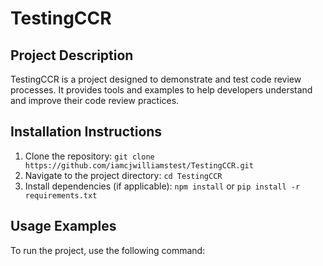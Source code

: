 # TestingCCR

## Project Description
TestingCCR is a project designed to demonstrate and test code review processes. It provides tools and examples to help developers understand and improve their code review practices.

## Installation Instructions
1. Clone the repository: `git clone https://github.com/iamcjwilliamstest/TestingCCR.git`
2. Navigate to the project directory: `cd TestingCCR`
3. Install dependencies (if applicable): `npm install` or `pip install -r requirements.txt`

## Usage Examples
To run the project, use the following command:
